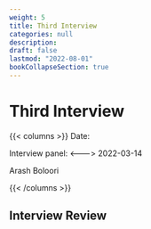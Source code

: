 ```yaml
---
weight: 5
title: Third Interview
categories: null
description: 
draft: false
lastmod: "2022-08-01"
bookCollapseSection: true
---
```


# Third Interview

{{< columns >}} <!-- begin columns block -->
Date:

Interview panel:
<---> <!-- magic separator, between columns -->
2022-03-14

Arash Boloori

{{< /columns >}}





## Interview Review





